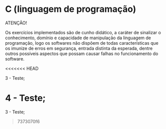 ﻿
# C (linguagem de programação)

ATENÇÃO!

Os exercícios implementados são de cunho didático, a caráter de sinalizar o conhecimento, 
domínio e capacidade de manipulação da linguagem de programação, logo os softwares não 
dispõem de todas características que os imunize de erros em segurança, entrada distinta da esperada,
dentre outros possíveis aspectos que possam causar falhas no funcionamento do software.

<<<<<<< HEAD

3 - Teste;

4 - Teste;
=======
3 - Teste;
> 7373070f6

